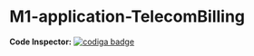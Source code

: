 # M1-application-TelecomBilling

**Code Inspector:**
<a href="https://app.codiga.io/public/user/github/Adwaith1999">
   <img src="https://api.codiga.io/public/badge/user/github/Adwaith1999?style=light" alt="codiga badge" />
</a>
